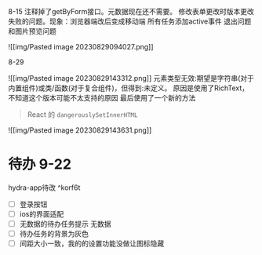 8-15
注释掉了getByForm接口。元数据现在还不需要。
修改表单更改时版本更改失败的问题。现象：浏览器端改后变成移动端
所有任务添加active事件
退出问题和图片预览问题

![[img/Pasted image 20230829094027.png]]


8-29

![[img/Pasted image 20230829143312.png]]
元素类型无效:期望是字符串(对于内置组件)或类/函数(对于复合组件)，但得到:未定义。
原因是使用了RichText，不知道这个版本可能不太支持的原因
最后使用了一个新的方法
> React 的 `dangerouslySetInnerHTML`

![[img/Pasted image 20230829143631.png]]



# 待办 9-22
hydra-app待改 ^korf6t
- [ ] 登录按钮
- [ ] ios的界面适配
- [ ] 无数据的待办任务提示  无数据
- [ ] 待办任务的背景为灰色
- [ ] 间距大小一致，我的的设置功能没做让图标隐藏